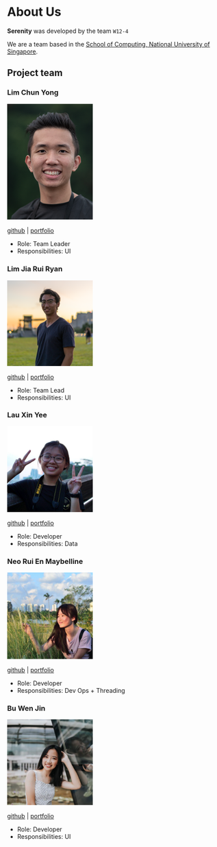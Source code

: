 # About Us 

**Serenity** was developed by the team `W12-4`

We are a team based in the [School of Computing, National University of Singapore](http://www.comp.nus.edu.sg).

## Project team

### Lim Chun Yong

<img src="/docs/images/team-profile/LimChunYong.png" width="200px"/>

[github](https://github.com/chunyongg) |
[portfolio](team/johndoe.md)

* Role: Team Leader
* Responsibilities: UI

### Lim Jia Rui Ryan

<img src="/docs/images/team-profile/LimJiaRui.png" width="200px">

[github](https://github.com/ryanlimjr) |
[portfolio](team/johndoe.md)

* Role: Team Lead
* Responsibilities: UI

### Lau Xin Yee

<img src="/docs/images/team-profile/LauXinYee.png" width="200px">

[github](https://github.com/xinyee20) |
[portfolio](team/johndoe.md)

* Role: Developer
* Responsibilities: Data

### Neo Rui En Maybelline

<img src="/docs/images/team-profile/NeoRuiEn.png" width="200px">

[github](https://github.com/successs404) |
[portfolio](team/johndoe.md)

* Role: Developer
* Responsibilities: Dev Ops + Threading

### Bu Wen Jin

<img src="/docs/images/team-profile/BuWenJin.png" width="200px">

[github](https://github.com/Nijnxw) |
[portfolio](team/johndoe.md)

* Role: Developer
* Responsibilities: UI
